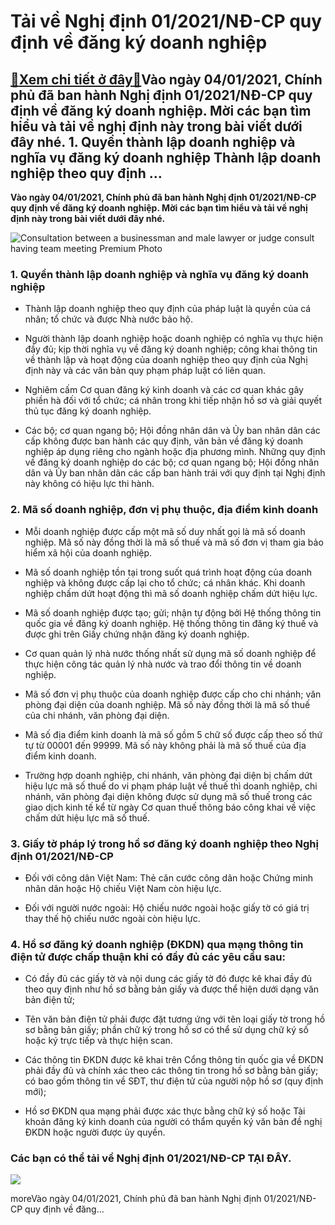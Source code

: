 Tải về Nghị định 01/2021/NĐ-CP quy định về đăng ký doanh nghiệp
===============================================================

[:gift:Xem chi tiết ở đây:gift:](https://hddtvn.com/tai-ve-nghi-dinh-01-2021-nd-cp-quy-dinh-ve-dang-ky-doanh-nghiep/)Vào ngày 04/01/2021, Chính phủ đã ban hành Nghị định 01/2021/NĐ-CP quy định về đăng ký doanh nghiệp. Mời các bạn tìm hiểu và tải về nghị định này trong bài viết dưới đây nhé. 1. Quyền thành lập doanh nghiệp và nghĩa vụ đăng ký doanh nghiệp Thành lập doanh nghiệp theo quy định …
--------------------------------------------------------------------------------------------------------------------------------------------------------------------------------------------------------------------------------------------------------------------------------------

**Vào ngày 04/01/2021, Chính phủ đã ban hành Nghị định 01/2021/NĐ-CP quy định về đăng ký doanh nghiệp. Mời các bạn tìm hiểu và tải về nghị định này trong bài viết dưới đây nhé.**


![Consultation between a businessman and male lawyer or judge consult having team meeting Premium Photo](https://hddtvn.com/wp-content/uploads/2021/01/consultation-businessman-male-lawyer-judge-consult-having-team-meeting_28283-285.jpg)


### 1. Quyền thành lập doanh nghiệp và nghĩa vụ đăng ký doanh nghiệp




* Thành lập doanh nghiệp theo quy định của pháp luật là quyền của cá nhân; tổ chức và được Nhà nước bảo hộ.

* Người thành lập doanh nghiệp hoặc doanh nghiệp có nghĩa vụ thực hiện đầy đủ; kịp thời nghĩa vụ về đăng ký doanh nghiệp; công khai thông tin về thành lập và hoạt động của doanh nghiệp theo quy định của Nghị định này và các văn bản quy phạm pháp luật có liên quan.

* Nghiêm cấm Cơ quan đăng ký kinh doanh và các cơ quan khác gây phiền hà đối với tổ chức; cá nhân trong khi tiếp nhận hồ sơ và giải quyết thủ tục đăng ký doanh nghiệp.

* Các bộ; cơ quan ngang bộ; Hội đồng nhân dân và Ủy ban nhân dân các cấp không được ban hành các quy định, văn bản về đăng ký doanh nghiệp áp dụng riêng cho ngành hoặc địa phương mình. Những quy định về đăng ký doanh nghiệp do các bộ; cơ quan ngang bộ; Hội đồng nhân dân và Ủy ban nhân dân các cấp ban hành trái với quy định tại Nghị định này không có hiệu lực thi hành.



### 2. Mã số doanh nghiệp, đơn vị phụ thuộc, địa điểm kinh doanh




* Mỗi doanh nghiệp được cấp một mã số duy nhất gọi là mã số doanh nghiệp. Mã số này đồng thời là mã số thuế và mã số đơn vị tham gia bảo hiểm xã hội của doanh nghiệp.

* Mã số doanh nghiệp tồn tại trong suốt quá trình hoạt động của doanh nghiệp và không được cấp lại cho tổ chức; cá nhân khác. Khi doanh nghiệp chấm dứt hoạt động thì mã số doanh nghiệp chấm dứt hiệu lực.

* Mã số doanh nghiệp được tạo; gửi; nhận tự động bởi Hệ thống thông tin quốc gia về đăng ký doanh nghiệp. Hệ thống thông tin đăng ký thuế và được ghi trên Giấy chứng nhận đăng ký doanh nghiệp.

* Cơ quan quản lý nhà nước thống nhất sử dụng mã số doanh nghiệp để thực hiện công tác quản lý nhà nước và trao đổi thông tin về doanh nghiệp.

* Mã số đơn vị phụ thuộc của doanh nghiệp được cấp cho chi nhánh; văn phòng đại diện của doanh nghiệp. Mã số này đồng thời là mã số thuế của chi nhánh, văn phòng đại diện.

* Mã số địa điểm kinh doanh là mã số gồm 5 chữ số được cấp theo số thứ tự từ 00001 đến 99999. Mã số này không phải là mã số thuế của địa điểm kinh doanh.

* Trường hợp doanh nghiệp, chi nhánh, văn phòng đại diện bị chấm dứt hiệu lực mã số thuế do vi phạm pháp luật về thuế thì doanh nghiệp, chi nhánh, văn phòng đại diện không được sử dụng mã số thuế trong các giao dịch kinh tế kể từ ngày Cơ quan thuế thông báo công khai về việc chấm dứt hiệu lực mã số thuế.



### 3. Giấy tờ pháp lý trong hồ sơ đăng ký doanh nghiệp theo Nghị định 01/2021/NĐ-CP




* Đối với công dân Việt Nam: Thẻ căn cước công dân hoặc Chứng minh nhân dân hoặc Hộ chiếu Việt Nam còn hiệu lực.

* Đối với người nước ngoài: Hộ chiếu nước ngoài hoặc giấy tờ có giá trị thay thế hộ chiếu nước ngoài còn hiệu lực.



### 4. Hồ sơ đăng ký doanh nghiệp (ĐKDN) qua mạng thông tin điện tử được chấp thuận khi có đầy đủ các yêu cầu sau:




* Có đầy đủ các giấy tờ và nội dung các giấy tờ đó được kê khai đầy đủ theo quy định như hồ sơ bằng bản giấy và được thể hiện dưới dạng văn bản điện tử;

* Tên văn bản điện tử phải được đặt tương ứng với tên loại giấy tờ trong hồ sơ bằng bản giấy; phần chữ ký trong hồ sơ có thể sử dụng chữ ký số hoặc ký trực tiếp và thực hiện scan.

* Các thông tin ĐKDN được kê khai trên Cổng thông tin quốc gia về ĐKDN phải đầy đủ và chính xác theo các thông tin trong hồ sơ bằng bản giấy; có bao gồm thông tin về SĐT, thư điện tử của người nộp hồ sơ (quy định mới);

* Hồ sơ ĐKDN qua mạng phải được xác thực bằng chữ ký số hoặc Tài khoản đăng ký kinh doanh của người có thẩm quyền ký văn bản đề nghị ĐKDN hoặc người được ủy quyền.



### Các bạn có thể tải về Nghị định 01/2021/NĐ-CP **TẠI ĐÂY**.


![](https://hddtvn.com/wp-content/uploads/2021/01/37-1-1.png)


moreVào ngày 04/01/2021, Chính phủ đã ban hành Nghị định 01/2021/NĐ-CP quy định về đăng…

